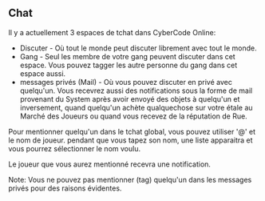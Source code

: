 ## Chat

Il y a actuellement 3 espaces de tchat dans CyberCode Online: 
- Discuter - Où tout le monde peut discuter librement avec tout le monde.
- Gang - Seul les membre de votre gang peuvent discuter dans cet espace. Vous pouvez tagger les autre personne du gang dans cet espace aussi.
- messages privés (Mail) - Où vous pouvez discuter en privé avec quelqu'un. Vous recevrez aussi des notifications sous la forme de mail provenant du System après avoir envoyé des objets à quelqu'un et inversement, quand quelqu'un achète qualquechose sur votre étale au Marché des Joueurs ou quand vous recevez de la réputation de Rue.

Pour mentionner quelqu'un dans le tchat global, vous pouvez utiliser '@' et le nom de joueur. pendant que vous tapez son nom, une liste apparaitra et vous pourrez sélectionner le nom voulu.

Le joueur que vous aurez mentionné recevra une notification. 

Note: Vous ne pouvez pas mentionner (tag) quelqu'un dans les messages privés pour des raisons évidentes.

